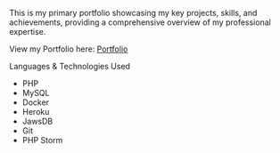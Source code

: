 This is my primary portfolio showcasing my key projects, skills, and achievements, providing a comprehensive overview of my professional expertise.

View my Portfolio here: [Portfolio](https://fe-emy.github.io/mainPortfolio/)

Languages & Technologies Used

- PHP
- MySQL
- Docker
- Heroku
- JawsDB
- Git
- PHP Storm
